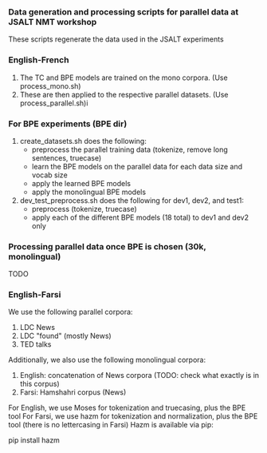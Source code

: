 ### Data generation and processing scripts for parallel data at JSALT NMT workshop

These scripts regenerate the data used in the JSALT experiments

### English-French

1. The TC and BPE models are trained on the mono corpora. (Use process_mono.sh)
2. These are then applied to the respective parallel datasets. (Use process_parallel.sh)i

### For BPE experiments (BPE dir)
1. create_datasets.sh does the following:
	- preprocess the parallel training data (tokenize, remove long sentences, truecase)
	- learn the BPE models on the parallel data for each data size and vocab size
	- apply the learned BPE models
	- apply the monolingual BPE models
2. dev_test_preprocess.sh does the following for dev1, dev2, and test1:
	- preprocess (tokenize, truecase)
	- apply each of the different BPE models (18 total) to dev1 and dev2 only

### Processing parallel data once BPE is chosen (30k, monolingual)
TODO

### English-Farsi

We use the following parallel corpora:
1. LDC News
2. LDC "found" (mostly News)
3. TED talks

Additionally, we also use the following monolingual corpora:
1. English: concatenation of News corpora (TODO: check what exactly is in this corpus)
2. Farsi: Hamshahri corpus (News)

For English, we use Moses for tokenization and truecasing, plus the BPE tool
For Farsi, we use hazm for tokenization and normalization, plus the BPE tool (there is no lettercasing in Farsi)
Hazm is available via pip:

pip install hazm